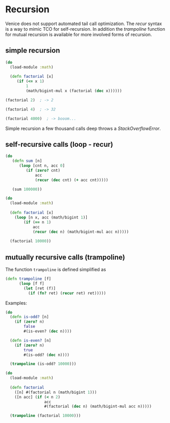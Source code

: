 # Recursion


Venice does not support automated tail call optimization. The _recur_ syntax 
is a way to mimic TCO for self-recursion. In addition the _trampoline_ function for 
mutual recursion is available for more involved forms of recursion.


## simple recursion

```clojure
(do
  (load-module :math)
  
  (defn factorial [x] 
     (if (<= x 1) 
         1 
         (math/bigint-mul x (factorial (dec x))))))
```

```clojure
(factorial 2)  ; -> 2

(factorial 4)  ; -> 32

(factorial 4000)  ; -> booom...
```

Simple recursion a few thousand calls deep throws a _StackOverflowError_.


## self-recursive calls (loop - recur)

```clojure
(do
   (defn sum [n]
      (loop [cnt n, acc 0]
         (if (zero? cnt)
             acc
             (recur (dec cnt) (+ acc cnt)))))

   (sum 100000))
```

```clojure
(do
  (load-module :math)
  
  (defn factorial [x]
    (loop [n x, acc (math/bigint 1)]
        (if (== n 1)
            acc
            (recur (dec n) (math/bigint-mul acc n)))))
    
  (factorial 10000))
```


## mutually recursive calls (trampoline)

The function `trampoline` is defined simplified as

```clojure
(defn trampoline [f] 
      (loop [f f]
        (let [ret (f)]
          (if (fn? ret) (recur ret) ret)))))
```

Examples:

```clojure
(do
  (defn is-odd? [n]
    (if (zero? n)
        false
        #(is-even? (dec n))))

  (defn is-even? [n]
    (if (zero? n)
        true
        #(is-odd? (dec n))))

  (trampoline (is-odd? 10000)))
```

```clojure
(do
  (load-module :math)
 
  (defn factorial
    ([n] #(factorial n (math/bigint 1)))
    ([n acc] (if (< n 2) 
                 acc 
                 #(factorial (dec n) (math/bigint-mul acc n)))))

  (trampoline (factorial 10000)))
```
